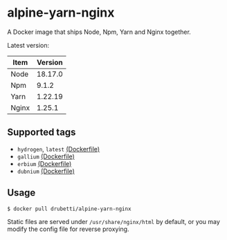 # alpine-yarn-nginx

A Docker image that ships Node, Npm, Yarn and Nginx together.

Latest version:

| Item  | Version |
|-------|---------|
| Node  | 18.17.0 |
| Npm   | 9.1.2   |
| Yarn  | 1.22.19 |
| Nginx | 1.25.1  | 

## Supported tags
* `hydrogen`, `latest` [(Dockerfile)](https://github.com/drubetti/alpine-yarn-nginx/blob/hydrogen/Dockerfile)
* `gallium` [(Dockerfile)](https://github.com/drubetti/alpine-yarn-nginx/blob/gallium/Dockerfile)
* `erbium` [(Dockerfile)](https://github.com/drubetti/alpine-yarn-nginx/blob/erbium/Dockerfile)
* `dubnium` [(Dockerfile)](https://github.com/drubetti/alpine-yarn-nginx/blob/dubnium/Dockerfile)

## Usage

`$ docker pull drubetti/alpine-yarn-nginx`

Static files are served under `/usr/share/nginx/html` by default, or you may modify the config file for reverse proxying.
